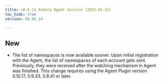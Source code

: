 ```yaml
---
title: v0.6.14 Armory Agent Service (2022-01-25)
toc_hide: true
version: 00.06.14

---
```


## New
* The list of namespaces is now available sooner. Upon initial registration with the Agent, the list of namespaces of each account gets sent. Previously, they were received after the watching mechanism in Agent was finished. This change requires using the Agent Plugin version 0.10.17, 0.9.33, 0.8.41 or later.


